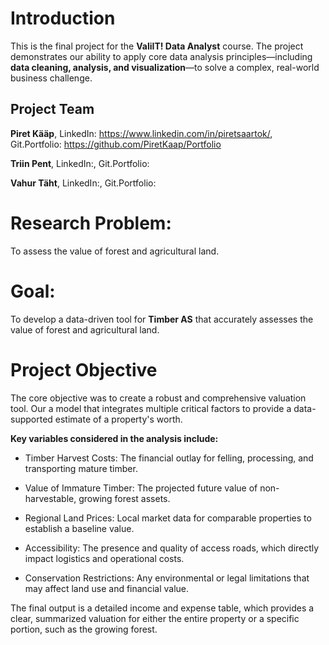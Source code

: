 # Introduction
This is the final project for the **ValiIT! Data Analyst** course. The project demonstrates our ability to apply core data analysis principles—including **data cleaning, analysis, and visualization**—to solve a complex, real-world business challenge.

## Project Team
**Piret Kääp**, LinkedIn: https://www.linkedin.com/in/piretsaartok/, Git.Portfolio: https://github.com/PiretKaap/Portfolio

**Triin Pent**, LinkedIn:, Git.Portfolio: 

**Vahur Täht**, LinkedIn:, Git.Portfolio: 

# Research Problem:  
To assess the value of forest and agricultural land.
# Goal:
To develop a data-driven tool for **Timber AS** that accurately assesses the value of forest and agricultural land. 

# Project Objective
The core objective was to create a robust and comprehensive valuation tool. Our a model that integrates multiple critical factors to provide a data-supported estimate of a property's worth. 

**Key variables considered in the analysis include:**

* Timber Harvest Costs: The financial outlay for felling, processing, and transporting mature timber.

* Value of Immature Timber: The projected future value of non-harvestable, growing forest assets.

* Regional Land Prices: Local market data for comparable properties to establish a baseline value.

* Accessibility: The presence and quality of access roads, which directly impact logistics and operational costs.

* Conservation Restrictions: Any environmental or legal limitations that may affect land use and financial value.

The final output is a detailed income and expense table, which provides a clear, summarized valuation for either the entire property or a specific portion, such as the growing forest.
